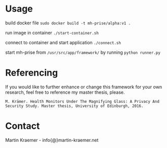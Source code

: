 # Usage
build docker file `sudo docker build -t mh-prise/alpha:v1 . `

run image in container `./start-container.sh`

connect to container and start application
`./connect.sh`

start mh-prise from `/usr/src/app/framework/` by running `python runner.py`

# Referencing
If you would like to further enhance or change this framework for your own research, feel free to reference my master thesis, please.

	M. Krämer. Health Monitors Under The Magnifying Glass: A Privacy And Security Study. Master thesis, University of Edinburgh, 2016.
	
# Contact
Martin Kraemer - info{@}martin-kraemer.net

